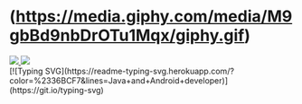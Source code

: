 # (https://media.giphy.com/media/M9gbBd9nbDrOTu1Mqx/giphy.gif) 
<div id="badges">
  <a href="https://vk.com/e_x_o_r_p">
    <img src="https://img.shields.io/badge/VK-blue?style=for-the-badge&logo=youtube&logoColor=white"/>
  </a>
  <a href="https://t.me/RaleUxanSdrT">
    <img src="https://img.shields.io/badge/Telegram-blue?style=for-the-badge&logo=twitter&logoColor=white"/>
  </a>
</div>
[![Typing SVG](https://readme-typing-svg.herokuapp.com/?color=%2336BCF7&lines=Java+and+Android+developer)](https://git.io/typing-svg)
